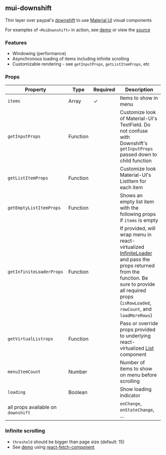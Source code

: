 ## mui-downshift
Thin layer over paypal's [downshift](https://github.com/paypal/downshift) to use [Material UI](http://www.material-ui.com) visual components

For examples of `<MuiDownshift>` in action, see [demo](https://techniq.github.io/mui-downshift/) or view the [source](https://github.com/techniq/mui-downshift/tree/master/stories)

### Features
- Windowing (performance)
- Asynchronous loading of items including infinite scrolling
- Customizable rendering - see `getInputProps`, `getListItemProps`, etc

### Props
Property | Type | Required | Description
-------- | ---- | -------- | -----------
`items` | Array | ✓ | Items to show in menu
`getInputProps` | Function | | Customize look of Material-UI's TextField.  Do not confuse with Downshift's `getInputProps` passed down to child function
`getListItemProps` | Function | |  Customize look Material-UI's ListItem for each item
`getEmptyListItemProps` | Function | | Shows an empty list item with the following props if `items` is empty
`getInfiniteLoaderProps` | Function |  | If provided, will wrap menu in react-virtualized [InfiniteLoader](https://github.com/bvaughn/react-virtualized/blob/master/docs/InfiniteLoader.md) and pass the props returned from the function.  Be sure to provide all required props (`isRowLoaded`, `rowCount`, and `loadMoreRows`)
`getVirtualListrops` | Function |  | Pass or override props provided to underlying react-virtualized [List](https://github.com/bvaughn/react-virtualized/blob/master/docs/List.md) component
`menuItemCount` | Number | | Number of items to show on menu before scrolling
`loading` | Boolean | |  Show loading indicator
all props available on `downshift` | |  | `onChange`, `onStateChange`, ...

### Infinite scrolling
- `threshold` should be bigger than page size (default: 15)
- See [demo](https://github.com/techniq/react-fetch-component/blob/master/src/Fetch.js) using [react-fetch-component](https://github.com/techniq/react-fetch-component)